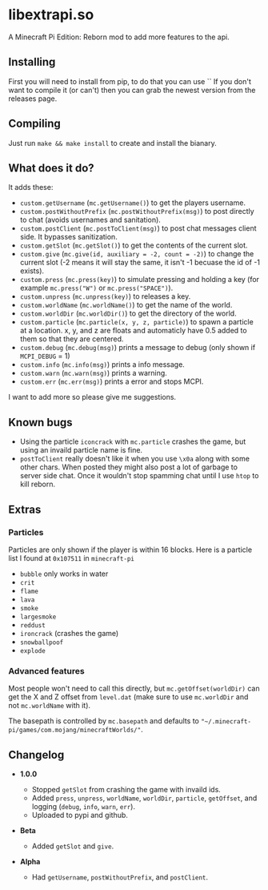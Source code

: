 # libextrapi.so

A Minecraft Pi Edition: Reborn mod to add more features to the api.

## Installing

First you will need to install from pip, to do that you can use ``
If you don't want to compile it (or can't) then you can grab the newest version from the releases page.

## Compiling

Just run `make && make install` to create and install the bianary.

## What does it do?

It adds these:

- `custom.getUsername` (`mc.getUsername()`) to get the players username.
- `custom.postWithoutPrefix` (`mc.postWithoutPrefix(msg)`) to post directly to chat (avoids usernames and sanitation).
- `custom.postClient` (`mc.postToClient(msg)`) to post chat messages client side. It bypasses sanitization.
- `custom.getSlot` (`mc.getSlot()`) to get the contents of the current slot.
- `custom.give` (`mc.give(id, auxiliary = -2, count = -2)`) to change the current slot (-2 means it will stay the same, it isn't -1 becuase the id of -1 exists).
- `custom.press` (`mc.press(key)`) to simulate pressing and holding a key (for example `mc.press("W")` or `mc.press("SPACE")`).
- `custom.unpress` (`mc.unpress(key)`) to releases a key.
- `custom.worldName` (`mc.worldName()`) to get the name of the world.
- `custom.worldDir` (`mc.worldDir()`) to get the directory of the world.
- `custom.particle` (`mc.particle(x, y, z, particle)`) to spawn a particle at a location. x, y, and z are floats and automaticly have 0.5 added to them so that they are centered.
- `custom.debug` (`mc.debug(msg)`) prints a message to debug (only shown if `MCPI_DEBUG` = 1)
- `custom.info` (`mc.info(msg)`) prints a info message.
- `custom.warn` (`mc.warn(msg)`) prints a warning.
- `custom.err` (`mc.err(msg)`) prints a error and stops MCPI.

I want to add more so please give me suggestions.

## Known bugs

- Using the particle `iconcrack` with `mc.particle` crashes the game, but using an invaild particle name is fine.
- `postToClient` really doesn't like it when you use `\x0a` along with some other chars. When posted they might also post a lot of garbage to server side chat. Once it wouldn't stop spamming chat until I use `htop` to kill reborn.

## Extras

### Particles

Particles are only shown if the player is within 16 blocks.
Here is a particle list I found at `0x107511` in `minecraft-pi`
- `bubble` only works in water
- `crit`
- `flame`
- `lava`
- `smoke`
- `largesmoke`
- `reddust`
- `ironcrack` (crashes the game)
- `snowballpoof`
- `explode`

### Advanced features
Most people won't need to call this directly, but `mc.getOffset(worldDir)` can get the X and Z offset from `level.dat` (make sure to use `mc.worldDir` and not `mc.worldName` with it).

The basepath is controlled by `mc.basepath` and defaults to `"~/.minecraft-pi/games/com.mojang/minecraftWorlds/"`.

## Changelog

- **1.0.0**
  - Stopped `getSlot` from crashing the game with invaild ids.
  - Added `press`, `unpress`, `worldName`, `worldDir`, `particle`, `getOffset`, and logging (`debug`, `info`, `warn`, `err`).
  - Uploaded to pypi and github.

- **Beta**
  - Added `getSlot` and `give`.

- **Alpha**
  - Had `getUsername`, `postWithoutPrefix`, and `postClient`.
